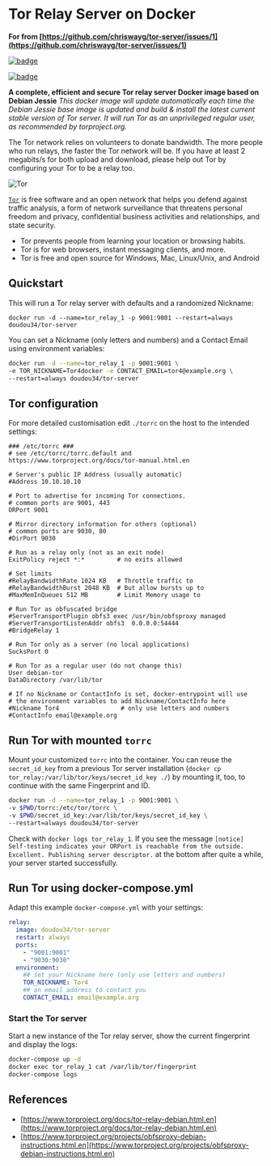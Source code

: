# Tor Relay Server on Docker

**For from [https://github.com/chriswayg/tor-server/issues/1](https://github.com/chriswayg/tor-server/issues/1)**

[![badge](https://images.microbadger.com/badges/image/doudou34/tor-server.svg)](https://microbadger.com/images/doudou34/tor-server "Get your own image badge on microbadger.com")

[![badge](https://images.microbadger.com/badges/version/doudou34/tor-server.svg)](https://microbadger.com/images/doudou34/tor-server "Get your own version badge on microbadger.com")

**A complete, efficient and secure Tor relay server Docker image based on Debian Jessie**
*This docker image will update automatically each time the Debian Jessie base image is updated and build & install the latest current stable version of Tor server. It will run Tor as an unprivileged regular user, as recommended by torproject.org.*

The Tor network relies on volunteers to donate bandwidth. The more people who run relays, the faster the Tor network will be. If you have at least 2 megabits/s for both upload and download, please help out Tor by configuring your Tor to be a relay too.

![Tor](https://www.torproject.org/images/tor-logo.jpg "Tor logo")

[`Tor`][1] is free software and an open network that helps you defend against
traffic analysis, a form of network surveillance that threatens personal
freedom and privacy, confidential business activities and relationships, and
state security.

- Tor prevents people from learning your location or browsing habits.
- Tor is for web browsers, instant messaging clients, and more.
- Tor is free and open source for Windows, Mac, Linux/Unix, and Android

## Quickstart

This will run a Tor relay server with defaults and a randomized Nickname:

`docker run -d --name=tor_relay_1 -p 9001:9001 --restart=always doudou34/tor-server`

You can set a Nickname (only letters and numbers) and a Contact Email using environment variables:

```bash
docker run -d --name=tor_relay_1 -p 9001:9001 \
-e TOR_NICKNAME=Tor4docker -e CONTACT_EMAIL=tor4@example.org \
--restart=always doudou34/tor-server
```

## Tor configuration

For more detailed customisation edit `./torrc` on the host to the intended settings:

```env
### /etc/torrc ###
# see /etc/torrc/torrc.default and https://www.torproject.org/docs/tor-manual.html.en

# Server's public IP Address (usually automatic)
#Address 10.10.10.10

# Port to advertise for incoming Tor connections.
# common ports are 9001, 443
ORPort 9001

# Mirror directory information for others (optional)
# common ports are 9030, 80
#DirPort 9030

# Run as a relay only (not as an exit node)
ExitPolicy reject *:*         # no exits allowed

# Set limits
#RelayBandwidthRate 1024 KB   # Throttle traffic to
#RelayBandwidthBurst 2048 KB  # But allow bursts up to
#MaxMemInQueues 512 MB        # Limit Memory usage to

# Run Tor as obfuscated bridge
#ServerTransportPlugin obfs3 exec /usr/bin/obfsproxy managed
#ServerTransportListenAddr obfs3  0.0.0.0:54444
#BridgeRelay 1

# Run Tor only as a server (no local applications)
SocksPort 0

# Run Tor as a regular user (do not change this)
User debian-tor
DataDirectory /var/lib/tor

# If no Nickname or ContactInfo is set, docker-entrypoint will use
# the environment variables to add Nickname/ContactInfo here
#Nickname Tor4                 # only use letters and numbers
#ContactInfo email@example.org
```

## Run Tor with mounted `torrc`

Mount your customized `torrc` into the container. You can reuse the `secret_id_key` from a previous Tor server installation (`docker cp tor_relay:/var/lib/tor/keys/secret_id_key ./`) by mounting it, too, to continue with the same Fingerprint and ID.

```bash
docker run -d --name=tor_relay_1 -p 9001:9001 \
-v $PWD/torrc:/etc/tor/torrc \
-v $PWD/secret_id_key:/var/lib/tor/keys/secret_id_key \
--restart=always doudou34/tor-server
```

Check with ```docker logs tor_relay_1```. If you see the message ```[notice] Self-testing indicates your ORPort is reachable from the outside. Excellent. Publishing server descriptor.``` at the bottom after quite a while, your server started successfully.

## Run Tor using docker-compose.yml

Adapt this example `docker-compose.yml` with your settings:

```yaml
relay:
  image: doudou34/tor-server
  restart: always
  ports:
    - "9001:9001"
    - "9030:9030"
  environment:
    ## set your Nickname here (only use letters and numbers)
    TOR_NICKNAME: Tor4
    ## an email address to contact you
    CONTACT_EMAIL: email@example.org
```

### Start the Tor server

Start a new instance of the Tor relay server, show the current fingerprint and display the logs:

```bash
docker-compose up -d
docker exec tor_relay_1 cat /var/lib/tor/fingerprint
docker-compose logs
```

## References

- [https://www.torproject.org/docs/tor-relay-debian.html.en](https://www.torproject.org/docs/tor-relay-debian.html.en)
- [https://www.torproject.org/projects/obfsproxy-debian-instructions.html.en](https://www.torproject.org/projects/obfsproxy-debian-instructions.html.en)

[1]: https://www.torproject.org/
